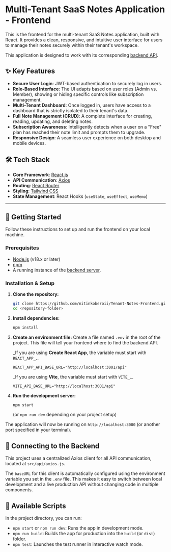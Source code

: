# Multi-Tenant SaaS Notes Application - Frontend

This is the frontend for the multi-tenant SaaS Notes application, built with React. It provides a clean, responsive, and intuitive user interface for users to manage their notes securely within their tenant's workspace.

This application is designed to work with its corresponding [backend API](link-to-your-backend-repo).

## ✨ Key Features

- **Secure User Login**: JWT-based authentication to securely log in users.
- **Role-Based Interface**: The UI adapts based on user roles (Admin vs. Member), showing or hiding specific controls like subscription management.
- **Multi-Tenant Dashboard**: Once logged in, users have access to a dashboard that is strictly isolated to their tenant's data.
- **Full Note Management (CRUD)**: A complete interface for creating, reading, updating, and deleting notes.
- **Subscription Awareness**: Intelligently detects when a user on a "Free" plan has reached their note limit and prompts them to upgrade.
- **Responsive Design**: A seamless user experience on both desktop and mobile devices.

## 🛠️ Tech Stack

- **Core Framework**: [React.js](https://reactjs.org/)
- **API Communication**: [Axios](https://axios-http.com/)
- **Routing**: [React Router](https://reactrouter.com/)
- **Styling**: [Tailwind CSS](https://tailwindcss.com/)
- **State Management**: React Hooks (`useState`, `useEffect`, `useMemo`)

---

## 🚀 Getting Started

Follow these instructions to set up and run the frontend on your local machine.

### Prerequisites

- [Node.js](https://nodejs.org/) (v18.x or later)
- [npm](https://www.npmjs.com/)
- A running instance of the [backend server](link-to-your-backend-repo).

### Installation & Setup

1.  **Clone the repository:**

    ```bash
    git clone https://github.com/nitinkoberoii/Tenant-Notes-Frontend.git
    cd <repository-folder>
    ```

2.  **Install dependencies:**

    ```bash
    npm install
    ```

3.  **Create an environment file:**
    Create a file named `.env` in the root of the project. This file will tell your frontend where to find the backend API.

    _If you are using **Create React App**, the variable must start with `REACT_APP_`.\_

    ```env
    REACT_APP_API_BASE_URL="http://localhost:3001/api"
    ```

    _If you are using **Vite**, the variable must start with `VITE_`.\_

    ```env
    VITE_API_BASE_URL="http://localhost:3001/api"
    ```

4.  **Run the development server:**
    ```bash
    npm start
    ```
    (or `npm run dev` depending on your project setup)

The application will now be running on `http://localhost:3000` (or another port specified in your terminal).

## 🔗 Connecting to the Backend

This project uses a centralized Axios client for all API communication, located at `src/api/axios.js`.

The `baseURL` for this client is automatically configured using the environment variable you set in the `.env` file. This makes it easy to switch between local development and a live production API without changing code in multiple components.

## 📜 Available Scripts

In the project directory, you can run:

- `npm start` or `npm run dev`: Runs the app in development mode.
- `npm run build`: Builds the app for production into the `build` (or `dist`) folder.
- `npm test`: Launches the test runner in interactive watch mode.
